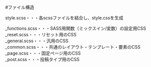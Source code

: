 #ファイル構造

style.scss・・・各scssファイルを結合し、style.cssを生成  
  
_functions.scss・・・SASS用関数（ミックスイン/変数）の設定用CSS  
_reset.scss・・・リセット用のCSS  
_general.scss・・・汎用のCSS  
_common.scss・・・共通のレイアウト・テンプレート・要素のCSS  
_page.scss・・・固定ページ用のCSS  
_post.scss・・・投稿タイプ用のCSS  
 
